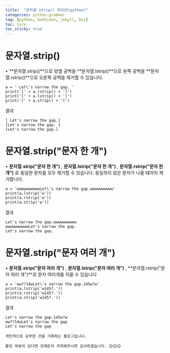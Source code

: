 ```yaml
---
title:  "문자열.strip() 파이썬(python)"
categories: python-grammar
tag: [python, baekjoon, jekyll, boj]
toc: ture
toc_sticky: true
---
```

# 문자열.strip()
• **문자열.strip()**으로 양옆 공백을 **문자열.lstrip()**으로 왼쪽 공백을 **문자열.rstrip()**으로 오른쪽 공백을 제거할 수 있습니다.
```
a = ' Let\'s narrow the gap. '
print('[' + a.rstrip() + ']')
print('[' + a.lstrip() + ']')
print('[' + a.strip() + ']')
```
결과
```
[ Let's narrow the gap.]
[Let's narrow the gap. ]
[Let's narrow the gap.]
```
# 문자열.strip("문자 한 개")
• **문자열.strip("문자 한 개")** , **문자열.lstrip("문자 한 개")** , **문자열.rstrip("문자 한 개")** 로 동일한 문자를 모두 제거할 수 있습니다. 동일하지 않은 문자가 나올 떄까지 제거합니다.
```
a = 'wwwwwwwwwwLet\'s narrow the gap.wwwwwwwwww'
print(a.lstrip('w'))
print(a.rstrip('w'))
print(a.strip('w'))
```
결과
```
Let's narrow the gap.wwwwwwwwww
wwwwwwwwwwLet's narrow the gap.
Let's narrow the gap.
```
# 문자열.strip("문자 여러 개")
• **문자열.strip("문자 여러 개")** , **문자열.lstrip("문자 여러 개")** , **문자열.rstrip("문자 여러 개")**로 문자 여러개를 지울 수 있습니다
```
a = 'ww??14wLet\'s narrow the gap.145w?w'
print(a.lstrip('w145?.'))
print(a.rstrip('w145?.'))
print(a.strip('w145?.'))
```
결과
```
Let's narrow the gap.145w?w
ww??14wLet's narrow the gap
Let's narrow the gap
```

```
개인적으로 공부한 것을 기록하는 블로그입니다. 

틀린 부분이 있다면 언제든지 지적해주시면 감사하겠습니다. 😊😊😊
```
